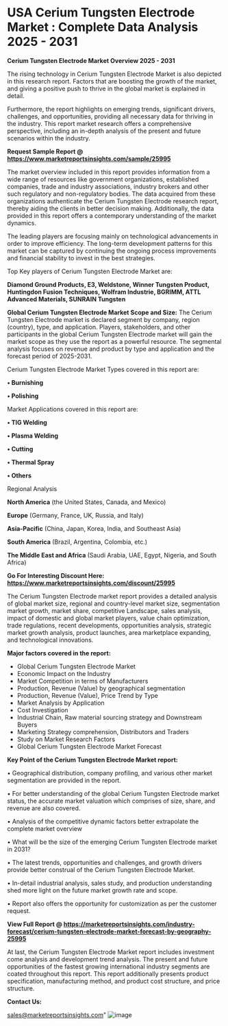 # USA Cerium Tungsten Electrode Market : Complete Data Analysis 2025 - 2031

<Strong> Cerium Tungsten Electrode Market Overview 2025 - 2031</strong>

The rising technology in Cerium Tungsten Electrode Market is also depicted in this research report. Factors that are boosting the growth of the market, and giving a positive push to thrive in the global market is explained in detail.

Furthermore, the report highlights on emerging trends, significant drivers, challenges, and opportunities, providing all necessary data for thriving in the industry. This report market research offers a comprehensive perspective, including an in-depth analysis of the present and future scenarios within the industry.

<strong>Request Sample Report @ <a href=https://www.marketreportsinsights.com/sample/25995>https://www.marketreportsinsights.com/sample/25995</a></strong>

The market overview included in this report provides information from a wide range of resources like government organizations, established companies, trade and industry associations, industry brokers and other such regulatory and non-regulatory bodies. The data acquired from these organizations authenticate the Cerium Tungsten Electrode research report, thereby aiding the clients in better decision making. Additionally, the data provided in this report offers a contemporary understanding of the market dynamics.

The leading players are focusing mainly on technological advancements in order to improve efficiency. The long-term development patterns for this market can be captured by continuing the ongoing process improvements and financial stability to invest in the best strategies.

Top Key players of Cerium Tungsten Electrode Market are:

<strong>Diamond Ground Products, E3, Weldstone, Winner Tungsten Product, Huntingdon Fusion Techniques, Wolfram Industrie, BGRIMM, ATTL Advanced Materials, SUNRAIN Tungsten</strong>

<strong><b>Global Cerium Tungsten Electrode Market Scope and Size:</b></strong>
The Cerium Tungsten Electrode market is declared segment by company, region (country), type, and application. Players, stakeholders, and other participants in the global Cerium Tungsten Electrode market will gain the market scope as they use the report as a powerful resource. The segmental analysis focuses on revenue and product by type and application and the forecast period of 2025-2031.

Cerium Tungsten Electrode Market Types covered in this report are:

<strong>• Burnishing

• Polishing</strong>

Market Applications covered in this report are:

<strong>• TIG Welding

• Plasma Welding

• Cutting

• Thermal Spray

• Others</strong> 

Regional Analysis

<strong>North America</strong> (the United States, Canada, and Mexico)

<strong>Europe</strong> (Germany, France, UK, Russia, and Italy)

<strong>Asia-Pacific</strong> (China, Japan, Korea, India, and Southeast Asia)

<strong>South America</strong> (Brazil, Argentina, Colombia, etc.)

<strong>The Middle East and Africa</strong> (Saudi Arabia, UAE, Egypt, Nigeria, and South Africa)

<strong>Go For Interesting Discount Here: <a href=https://www.marketreportsinsights.com/discount/25995>https://www.marketreportsinsights.com/discount/25995</a></strong>

The Cerium Tungsten Electrode market report provides a detailed analysis of global market size, regional and country-level market size, segmentation market growth, market share, competitive Landscape, sales analysis, impact of domestic and global market players, value chain optimization, trade regulations, recent developments, opportunities analysis, strategic market growth analysis, product launches, area marketplace expanding, and technological innovations.

<strong><b>Major factors covered in the report:</b></strong>
<ul>
  <li>Global Cerium Tungsten Electrode Market </li>
  <li>Economic Impact on the Industry</li>
  <li>Market Competition in terms of Manufacturers</li>
  <li>Production, Revenue (Value) by geographical segmentation</li>
  <li>Production, Revenue (Value), Price Trend by Type</li>
  <li>Market Analysis by Application</li>
  <li>Cost Investigation</li>
  <li>Industrial Chain, Raw material sourcing strategy and Downstream Buyers</li>
  <li>Marketing Strategy comprehension, Distributors and Traders</li>
  <li>Study on Market Research Factors</li>
  <li>Global Cerium Tungsten Electrode Market Forecast</li>
</ul>

<strong><b>Key Point of the Cerium Tungsten Electrode Market report:</b></strong>

• Geographical distribution, company profiling, and various other market segmentation are provided in the report.

• For better understanding of the global Cerium Tungsten Electrode market status, the accurate market valuation which comprises of size, share, and revenue are also covered.

• Analysis of the competitive dynamic factors better extrapolate the complete market overview

• What will be the size of the emerging Cerium Tungsten Electrode market in 2031?

• The latest trends, opportunities and challenges, and growth drivers provide better construal of the Cerium Tungsten Electrode Market.

• In-detail industrial analysis, sales study, and production understanding shed more light on the future market growth rate and scope.

• Report also offers the opportunity for customization as per the customer request.

<strong><b>View Full Report @ <a href=https://marketreportsinsights.com/industry-forecast/cerium-tungsten-electrode-market-forecast-by-geography-25995>https://marketreportsinsights.com/industry-forecast/cerium-tungsten-electrode-market-forecast-by-geography-25995</a></b></strong>


At last, the Cerium Tungsten Electrode Market report includes investment come analysis and development trend analysis. The present and future opportunities of the fastest growing international industry segments are coated throughout this report. This report additionally presents product specification, manufacturing method, and product cost structure, and price structure.

<strong>Contact Us:</strong>

sales@marketreportsinsights.com"
![image](https://github.com/user-attachments/assets/5ea6b949-a26d-4140-81af-d6c4a0698090)
